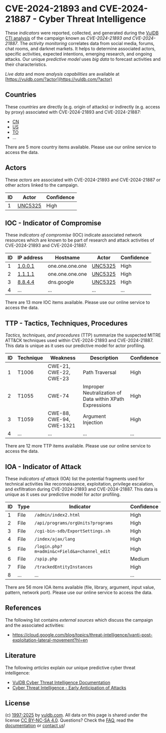 # CVE-2024-21893 and CVE-2024-21887 - Cyber Threat Intelligence

These _indicators_ were reported, collected, and generated during the [VulDB CTI analysis](https://vuldb.com/?kb.cti) of the campaign known as _CVE-2024-21893 and CVE-2024-21887_. The _activity monitoring_ correlates data from social media, forums, chat rooms, and darknet markets. It helps to determine associated actors, specific activities, expected intentions, emerging research, and ongoing attacks. Our unique _predictive model_ uses _big data_ to forecast activities and their characteristics.

_Live data_ and more _analysis capabilities_ are available at [https://vuldb.com/?actor](https://vuldb.com/?actor)

## Countries

These _countries_ are directly (e.g. origin of attacks) or indirectly (e.g. access by proxy) associated with CVE-2024-21893 and CVE-2024-21887:

* [CN](https://vuldb.com/?country.cn)
* [US](https://vuldb.com/?country.us)
* [TO](https://vuldb.com/?country.to)
* ...

There are 5 more country items available. Please use our online service to access the data.

## Actors

These _actors_ are associated with CVE-2024-21893 and CVE-2024-21887 or other actors linked to the campaign.

ID | Actor | Confidence
-- | ----- | ----------
1 | [UNC5325](https://vuldb.com/?actor.unc5325) | High

## IOC - Indicator of Compromise

These _indicators of compromise_ (IOC) indicate associated network resources which are known to be part of research and attack activities of CVE-2024-21893 and CVE-2024-21887.

ID | IP address | Hostname | Actor | Confidence
-- | ---------- | -------- | ----- | ----------
1 | [1.0.0.1](https://vuldb.com/?ip.1.0.0.1) | one.one.one.one | [UNC5325](https://vuldb.com/?actor.unc5325) | High
2 | [1.1.1.1](https://vuldb.com/?ip.1.1.1.1) | one.one.one.one | [UNC5325](https://vuldb.com/?actor.unc5325) | High
3 | [8.8.4.4](https://vuldb.com/?ip.8.8.4.4) | dns.google | [UNC5325](https://vuldb.com/?actor.unc5325) | High
4 | ... | ... | ... | ...

There are 13 more IOC items available. Please use our online service to access the data.

## TTP - Tactics, Techniques, Procedures

_Tactics, techniques, and procedures_ (TTP) summarize the suspected MITRE ATT&CK techniques used within CVE-2024-21893 and CVE-2024-21887. This data is unique as it uses our predictive model for actor profiling.

ID | Technique | Weakness | Description | Confidence
-- | --------- | -------- | ----------- | ----------
1 | T1006 | CWE-21, CWE-22, CWE-23 | Path Traversal | High
2 | T1055 | CWE-74 | Improper Neutralization of Data within XPath Expressions | High
3 | T1059 | CWE-88, CWE-94, CWE-1321 | Argument Injection | High
4 | ... | ... | ... | ...

There are 12 more TTP items available. Please use our online service to access the data.

## IOA - Indicator of Attack

These _indicators of attack_ (IOA) list the potential fragments used for technical activities like reconnaissance, exploitation, privilege escalation, and exfiltration during CVE-2024-21893 and CVE-2024-21887. This data is unique as it uses our predictive model for actor profiling.

ID | Type | Indicator | Confidence
-- | ---- | --------- | ----------
1 | File | `/admin/index2.html` | High
2 | File | `/api/programs/orgUnits?programs` | High
3 | File | `/cgi-bin-sdb/ExportSettings.sh` | High
4 | File | `/index/ajax/lang` | High
5 | File | `/login.php?m=admin&c=Field&a=channel_edit` | High
6 | File | `/spip.php` | Medium
7 | File | `/trackedEntityInstances` | High
8 | ... | ... | ...

There are 56 more IOA items available (file, library, argument, input value, pattern, network port). Please use our online service to access the data.

## References

The following list contains _external sources_ which discuss the campaign and the associated activities:

* https://cloud.google.com/blog/topics/threat-intelligence/ivanti-post-exploitation-lateral-movement?hl=en

## Literature

The following _articles_ explain our unique predictive cyber threat intelligence:

* [VulDB Cyber Threat Intelligence Documentation](https://vuldb.com/?kb.cti)
* [Cyber Threat Intelligence - Early Anticipation of Attacks](https://www.scip.ch/en/?labs.20201022)

## License

(c) [1997-2025](https://vuldb.com/?kb.changelog) by [vuldb.com](https://vuldb.com/?kb.about). All data on this page is shared under the license [CC BY-NC-SA 4.0](https://creativecommons.org/licenses/by-nc-sa/4.0/). Questions? Check the [FAQ](https://vuldb.com/?kb.faq), read the [documentation](https://vuldb.com/?kb) or [contact us](https://vuldb.com/?contact)!
